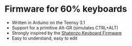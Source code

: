 Firmware for 60% keyboards
===========================

* Written in Arduino on the Teensy 3.1
* Support for a primitive Alt-GR (simulates CTRL+ALT)
* Strongly inspired by the [Shatenzo Keyboard Firmware](https://github.com/BFoerschner/Shatenzo-Keyboard-Firmware)
* Easy to understand, easy to edit
